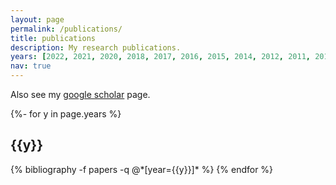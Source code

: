 ```yaml
---
layout: page
permalink: /publications/
title: publications
description: My research publications.
years: [2022, 2021, 2020, 2018, 2017, 2016, 2015, 2014, 2012, 2011, 2010, 2009]
nav: true
---
```

Also see my [google scholar](https://scholar.google.com/citations?user=GGcjtCsAAAAJ&h) <i class="ai ai-google-scholar ai-1x"></i> page.
<!-- _pages/publications.md -->
<div class="publications">

{%- for y in page.years %}
  <h2 class="year">{{y}}</h2>
  {% bibliography -f papers -q @*[year={{y}}]* %}
{% endfor %}

</div>
